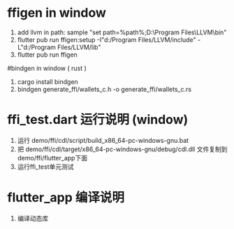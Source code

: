 # ffigen in window
1. add llvm in path: sample "set path=%path%;D:\Program Files\LLVM\bin"
2. flutter pub run ffigen:setup -I"d:/Program Files/LLVM/include" -L"d:/Program Files/LLVM/lib"
3. flutter pub run ffigen

#bindgen in window ( rust )
1. cargo install bindgen
2. bindgen generate_ffi/wallets_c.h -o generate_ffi/wallets_c.rs

# ffi_test.dart 运行说明 (window)
1. 运行 demo/ffi/cdl/script/build_x86_64-pc-windows-gnu.bat
2. 把 demo/ffi/cdl/target/x86_64-pc-windows-gnu/debug/cdl.dll 文件复制到 demo/ffi/flutter_app下面
3. 运行ffi_test单元测试

# flutter_app 编译说明
1. 编译动态库 
